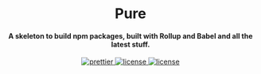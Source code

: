 <h1 align="center">
  Pure
</h1>

<h4 align="center">A skeleton to build npm packages, built with Rollup and Babel and all the latest stuff.</h4>

<p align="center">
  <a href="https://github.com/prettier/prettier">
        <img src="https://img.shields.io/badge/code_style-prettier-ff69b4.svg" alt="prettier"/>
  </a>
  <a href="https://github.com/kanitsharma/pure/blob/license.md">
        <img src="https://badgen.net/badge/license/MIT/blue" alt="license"/>
  </a>
    <a href="https://standardjs.com">
        <img src="https://img.shields.io/badge/code_style-standard-brightgreen.svg" alt="license"/>
  </a>
</p>
